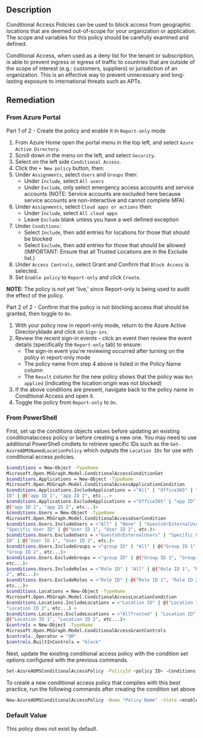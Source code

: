 ## Description

Conditional Access Policies can be used to block access from geographic locations that are deemed out-of-scope for your organization or application. The scope and variables for this policy should be carefully examined and defined.

Conditional Access, when used as a deny list for the tenant or subscription, is able to prevent ingress or egress of traffic to countries that are outside of the scope of interest (e.g.: customers, suppliers) or jurisdiction of an organization. This is an effective way to prevent unnecessary and long-lasting exposure to international threats such as APTs.

## Remediation

### From Azure Portal

Part 1 of 2 - Create the policy and enable it in `Report-only` mode

1. From Azure Home open the portal menu in the top left, and select `Azure Active Directory`.
2. Scroll down in the menu on the left, and select `Security`.
3. Select on the left side `Conditional Access`.
4. Click the `+ New policy` button, then:
5. Under `Assignments`, select `Users` and `Groups` then:
   - Under `Include`, select `All users`
   - Under `Exclude`, only select emergency access accounts and service accounts (NOTE: Service accounts are excluded here because service accounts are non-interactive and cannot complete MFA)
6. Under `Assignments`, select `Cloud apps or actions` then:
   - Under `Include`, select `All cloud apps`
   - Leave `Exclude` blank unless you have a well defined exception
7. Under `Conditions:`
   - Select `Include`, then add entries for locations for those that should be blocked
   - Select `Exclude`, then add entries for those that should be allowed
   (IMPORTANT: Ensure that all Trusted Locations are in the Exclude list.)
8. Under `Access Controls`, select Grant and Confirm that `Block Access` is selected.
9. Set `Enable policy` to `Report-only` and click `Create`.

**NOTE:** The policy is not yet 'live,' since Report-only is being used to audit the effect of the policy.

Part 2 of 2 - Confirm that the policy is not blocking access that should be granted, then toggle to `On`.

1. With your policy now in report-only mode, return to the Azure Active Directoryblade and click on `Sign-ins`.
2. Review the recent sign-in events - click an event then review the event details (specifically the `Report-only` tab) to ensure:
   - The sign-in event you're reviewing occurred after turning on the policy in report-only mode
   - The policy name from step 4 above is listed in the Policy Name column
   - The `Result` column for the new policy shows that the policy was `Not applied` (indicating the location origin was not blocked)
3. If the above conditions are present, navigate back to the policy name in Conditional Access and open it.
4. Toggle the policy from `Report-only` to `On`.

### From PowerShell

First, set up the conditions objects values before updating an existing conditionalaccess policy or before creating a new one. You may need to use additional PowerShell cmdlets to retrieve specific IDs such as the `Get-AzureADMSNamedLocationPolicy` which outputs the `Location IDs` for use with conditional access policies.

```bash
$conditions = New-Object -TypeName
Microsoft.Open.MSGraph.Model.ConditionalAccessConditionSet
$conditions.Applications = New-Object -TypeName
Microsoft.Open.MSGraph.Model.ConditionalAccessApplicationCondition
$conditions.Applications.IncludeApplications = <"All" | "Office365" | "app
ID" | @("app ID 1", "app ID 2", etc...>
$conditions.Applications.ExcludeApplications = <"Office365" | "app ID" |
@("app ID 1", "app ID 2", etc...)>
$conditions.Users = New-Object -TypeName
Microsoft.Open.MSGraph.Model.ConditionalAccessUserCondition
$conditions.Users.IncludeUsers = <"All" | "None" | "GuestsOrExternalUsers" |
"Specific User ID" | @("User ID 1", "User ID 2", etc.)>
$conditions.Users.ExcludeUsers = <"GuestsOrExternalUsers" | "Specific User
ID" | @("User ID 1", "User ID 2", etc.)>
$conditions.Users.IncludeGroups = <"group ID" | "All" | @("Group ID 1",
"Group ID 2", etc...)>
$conditions.Users.ExcludeGroups = <"group ID" | @("Group ID 1", "Group ID 2",
etc...)>
$conditions.Users.IncludeRoles = <"Role ID" | "All" | @("Role ID 1", "Role ID
2", etc...)>
$conditions.Users.ExcludeRoles = <"Role ID" | @("Role ID 1", "Role ID 2",
etc...)>
$conditions.Locations = New-Object -TypeName
Microsoft.Open.MSGraph.Model.ConditionalAccessLocationCondition
$conditions.Locations.IncludeLocations = <"Location ID" | @("Location ID 1",
"Location ID 2", etc...) >
$conditions.Locations.ExcludeLocations = <"AllTrusted" | "Location ID" |
@("Location ID 1", "Location ID 2", etc...)>
$controls = New-Object -TypeName
Microsoft.Open.MSGraph.Model.ConditionalAccessGrantControls
$controls._Operator = "OR"
$controls.BuiltInControls = "block"
```

Next, update the existing conditional access policy with the condition set options configured with the previous commands.

```bash
Set-AzureADMSConditionalAccessPolicy -PolicyId <policy ID> -Conditions $conditions -GrantControls $controls
```

To create a new conditional access policy that complies with this best practice, run the following commands after creating the condition set above

```bash
New-AzureADMSConditionalAccessPolicy -Name "Policy Name" -State <enabled|disabled> - Conditions $conditions -GrantControls $controls
```

### Default Value

This policy does not exist by default.